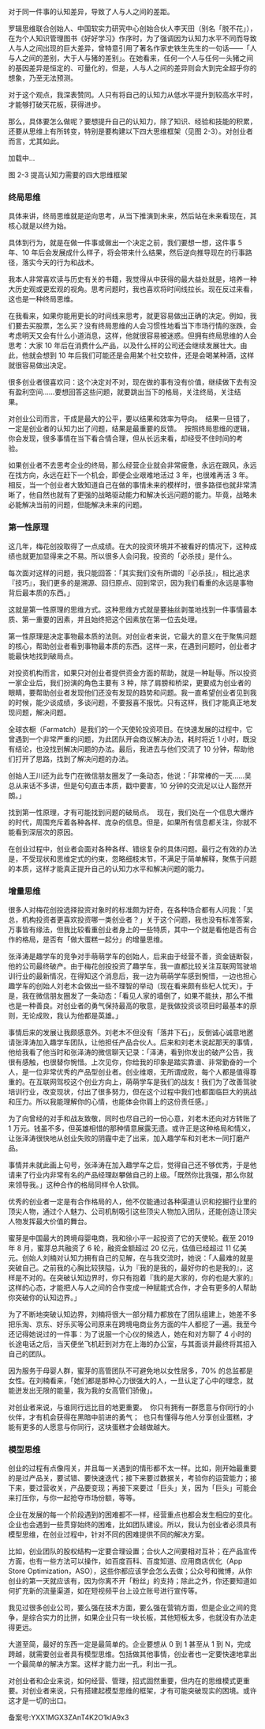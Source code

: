 对于同一件事的认知差异，导致了人与人之间的差距。 

罗辑思维联合创始人、中国软实力研究中心创始合伙人李天田（别名「脱不花」），在为个人知识管理图书《好好学习》作序时，为了强调因为认知力水平不同而导致人与人之间出现的巨大差异，曾特意引用了著名作家史铁生先生的一句话——「人与人之间的差别，大于人与猪的差别」。在她看来，任何一个人与任何一头猪之间的基因差异是恒定的、可量化的，但是，人与人之间的差异则会大到完全超乎你的想象，乃至无法预测。 

对于这个观点，我深表赞同。人只有将自己的认知力从低水平提升到较高水平时，才能够打破天花板，获得进步。 

那么，具体要怎么做呢？要想提升自己的认知力，除了知识、经验和技能的积累，还要从思维上有所转变，特别是要构建以下四大思维框架（见图 2-3）。对创业者而言，尤其如此。 

加载中...

图 2-3 提高认知力需要的四大思维框架

### 终局思维 

具体来讲，终局思维就是逆向思考，从当下推演到未来，然后站在未来看现在，其核心就是以终为始。 

具体到行为，就是在做一件事或做出一个决定之前，我们要想一想，这件事 5 年、10 年后会发展成什么样子，将会带来什么结果，然后逆向推导现在的行事路径，落实今天的行为和战术。 

我本人非常喜欢读与历史有关的书籍，我觉得从中获得的最大益处就是，培养一种大历史观或更宏观的视角。思考问题时，我也喜欢将时间线拉长。现在反过来看，这也是一种终局思维。 

在我看来，如果你能用更长的时间线来思考，就更容易做出正确的决定。例如，我们要去买股票，怎么买？没有终局思维的人会习惯性地看当下市场行情的涨跌，会考虑明天又会有什么小道消息，这样，他就很容易被迷惑。但拥有终局思维的人会思考：大家 10 年后在消费什么产品，以及什么样的公司还会继续发展壮大。由此，他就会想到 10 年后我们可能还是会用某个社交软件，还是会喝某种酒，这样就很容易做出决定。 

很多创业者很喜欢问：这个决定对不对，现在做的事有没有价值，继续做下去有没有盈利空间……要想回答这些问题，就要跳出当下的格局，关注终局，关注结果。 

对创业公司而言，干成是最大的公平，要以结果和效率为导向。  结果一旦错了，一定是创业者的认知力出了问题，结果是最重要的反馈。  按照终局思维的逻辑，你会发现，很多事情在当下看合情合理，但从长远来看，却经受不住时间的考验。 

如果创业者不去思考企业的终局，那么经营企业就会非常疲惫，永远在跟风，永远在找方向，永远在赶下一个机会，即便企业艰难地活过 3 年，也很难再活 3 年。相反，当一个创业者大致知道自己在做的事情未来的模样时，很多路径也就非常清晰了，他自然也就有了更强的战略驱动能力和解决长远问题的能力。毕竟，战略未必能解决当前的问题，但能解决未来的问题。 

### 第一性原理 

这几年，梅花创投取得了一点成绩。在大的投资环境并不被看好的情况下，这种成绩也就更加显得来之不易。所以很多人会问我，投资的「必杀技」是什么。 

每次面对这样的问题，我只能回答：「其实我们没有所谓的『必杀技』，相比追求『技巧』，我们更多的是溯源、回归原点、回到常识，因为我们看重的永远是事物背后最本质的东西。」 

这就是第一性原理的思维方式。这种思维方式就是要抽丝剥茧地找到一件事情最本质、第一重要的因素，并且始终把这个因素放在第一位去处理。 

第一性原理是决定事物最本质的法则。对创业者来说，它最大的意义在于聚焦问题的核心，帮助创业者看到事物最本质的东西。这样一来，在遇到问题时，创业者才能最快地找到破局点。 

对投资机构而言，如果只对创业者提供资金方面的帮助，就是一种耻辱。所以投资一家企业后，我们扮演的角色主要有 3 种，除了肩膀和桥梁，更要成为创业者的眼睛，要帮助创业者发现他们还没有发现的趋势和问题。我一直希望创业者见到我的时候，能少谈成绩，多谈问题，不要报喜不报忧。只有这样，我们才能真正地发现问题，解决问题。 

全球衣橱（Farmatch）是我们的一个天使轮投资项目。在快速发展的过程中，它曾遇到一个非常严重的问题，为此团队开会商议解决办法，耗时将近 1 小时，既没有结论，也没找到解决问题的办法。最后，我进去与他们交流了 10 分钟，帮助他们打开了思路，找到了解决问题的办法。 

创始人王川还为此专门在微信朋友圈发了一条动态，他说：「非常棒的一天……吴总从来话不多讲，但是句句直击本质，戳中要害，10 分钟的交流足以让人豁然开朗。」 

找到第一性原理，才有可能找到问题的破局点。  现在，我们处在一个信息大爆炸的时代，周围充斥着各种各样、庞杂的信息。但是，如果所有信息都关注，你就不能看到深层次的原因。 

在创业过程中，创业者会面对各种各样、错综复杂的具体问题。最行之有效的办法是，不受现状和思维定式的约束，忽略细枝末节，不满足于简单解释，聚焦于问题的本质，这样才能真正提升自己的认知力水平和解决问题的能力。 

### 增量思维 

很多人对梅花创投选择投资对象时的标准颇为好奇，在各种场合都有人问我：「吴总，机构投资者更喜欢投资哪一类创业者？」关于这个问题，我也没有标准答案，万事皆有缘法，但我比较看重创业者身上的一些特质，其中一个就是看他是否有合作的格局，是否有「做大蛋糕一起分」的增量思维。 

张泽涛是趣学车的竞争对手萌萌学车的创始人，后来由于经营不善，资金链断裂，他的公司最终破产。由于梅花创投投资了趣学车，我一直都比较关注互联网驾驶培训行业的最新情况，在得知这个消息后，我一边为萌萌学车感到惋惜，一边也担心趣学车的创始人刘老木会做出一些不理智的举动（现在看来颇有些杞人忧天）。于是，我在微信朋友圈发了一条动态：「看见人家的墙倒了，如果不能扶，那么不推也是一种善良。对创业者的勇气保持最高的敬意，是我做投资谈项目时最基本的原则，无论成败，我认为他都是英雄。」 

事情后来的发展让我颇感意外。刘老木不但没有「落井下石」，反倒诚心诚意地邀请张泽涛加入趣学车团队，让他担任产品合伙人。后来和刘老木说起那天的事情，他给我看了他当时和张泽涛的微信聊天记录：「泽涛，看到你发出的破产公告，我很有感触，也很替你惋惜。上次见你，你给我的印象是踏实靠谱、非常勤奋的一个人，是一位非常优秀的产品型创业者。创业维艰，无所谓成败，每个人都是值得尊重的。在互联网驾校这个创业方向上，萌萌学车是我们的战友！我们为了改善驾驶培训行业，改变现状，付出了很多努力，但在这个过程中我们也都面临巨大的挑战和压力。所以我能理解你的心情，也能体会你肩上的这份责任感。」 

为了向曾经的对手和战友致敬，同时也尽自己的一份心意，刘老木还向对方转账了 1 万元。钱虽不多，但英雄相惜的那种情意展露无遗。或许正是这种格局和情义，让张泽涛很快地从创业失败的阴霾中走了出来，加入趣学车和刘老木一同打磨产品。 

事情并未就此画上句号，张泽涛在加入趣学车之后，觉得自己还不够优秀，于是他请来了行业内非常有名的产品经理赵攀做自己的上级。「既然你比我强，那么你就来领导我。」这种合作的格局同样令人钦佩。 

优秀的创业者一定是有合作格局的人，他不仅能通过各种渠道认识和挖掘行业里的顶尖人物，通过个人魅力、公司机制吸引这些顶尖人物加入团队，还能创造让顶尖人物发挥最大价值的舞台。 

蜜芽是中国最大的跨境母婴电商，我和徐小平一起投资了它的天使轮。截至 2019 年 8 月，蜜芽总共融资了 6 轮，融资金额超过 20 亿元，估值已经超过 11 亿美元。创始人刘楠对认知力拥有自己的见解，在与我交流时，她说：「人最难的就是突破自己。之前我的心胸比较狭隘，认为『我的是我的，最好你的也是我的』，这样是不对的。在突破认知边界时，你只有抱着『我的是大家的，你的也是大家的』这样的心态，才能把人与人之间的合作变成一种赋能式合作，才会有更多的人帮助你突破你的认知边界。」 

为了不断地突破认知边界，刘楠将很大一部分精力都放在了团队组建上，她差不多把乐淘、京东、好乐买等公司原来在跨境电商业务方面的牛人都挖了一遍。我至今还记得她说过的一件事：为了说服一个心仪的候选人，她在和对方聊了 4 小时的长途电话之后，当天便坐飞机赶到对方在上海的办公室，与其面谈并最终将其招入自己的团队。 

因为服务于母婴人群，蜜芽的高管团队不可避免地以女性居多，70\% 的总监都是女性。在刘楠看来，「她们都是那种心力很强大的人，一旦认定了心中的理念，就能迸发出无限的能量，我为我的女高管们骄傲」。 

对创业者来说，与谁同行远比目的地更重要。  你只有拥有一群愿意与你同行的小伙伴，才有机会获得在黑暗中前进的勇气；  也只有懂得与他人分享创业蛋糕，才能有更多的人愿意与你同行，这块蛋糕才会越做越大。 

### 模型思维 

创业的过程有点像闯关，并且每一关遇到的情形都不太一样。比如，刚开始最重要的是过产品关，要试错、要快速迭代；接下来要过数据关，考验你的运营能力；接下来，要过营收关，产品要变现；再接下来要过「巨头」关，因为「巨头」可能会来打压你，与你一起抢夺市场份额，等等。 

企业在发展的每一个阶段遇到的困难都不一样，经营重点也都会发生相应的变化。企业也会遇到一些贯穿始终的困难，比如团队建设。所以，我认为创业者必须具有模型思维，在创业过程中，针对不同的困难提供不同的解决方案。 

比如，创业团队的股权结构一定要合理设置；合伙人之间要相对互补；在产品宣传方面，也有一些方法可以操作，如百度百科、百度知道、应用商店优化（App Store Optimization，ASO），这些你都应该学会怎么去做；公众号和微博，从你创业的第一天就应该有，因为你离不开「粉丝」的支持；除此之外，你还要知道如何扩充新的流量渠道，如在短视频平台上设立账号进行宣传等。 

我见过很多创业公司，要么强在技术方面，要么强在营销方面，但是企业之间的竞争，是综合实力的比拼，如果企业只有一块长板，其他短板太多，也就没有办法走得更远。 

大道至简，最好的东西一定是最简单的。企业要想从 0 到 1 甚至从 1 到 N，完成跨越，就需要创业者具有模型思维。包括做其他事情，创业者也一定要快速地拿出一个最简单的解决方案。这样才能力出一孔，利出一孔。 

对创业者和企业来说，如何经营、管理，招式固然重要，但内在的思维模式更重要。对创业者来说，只有搭建起模型思维的框架，才有可能突破现实的困境。或许这才是一切的出口。 

备案号:YXX1MGX3ZAnT4K2O1kIA9x3